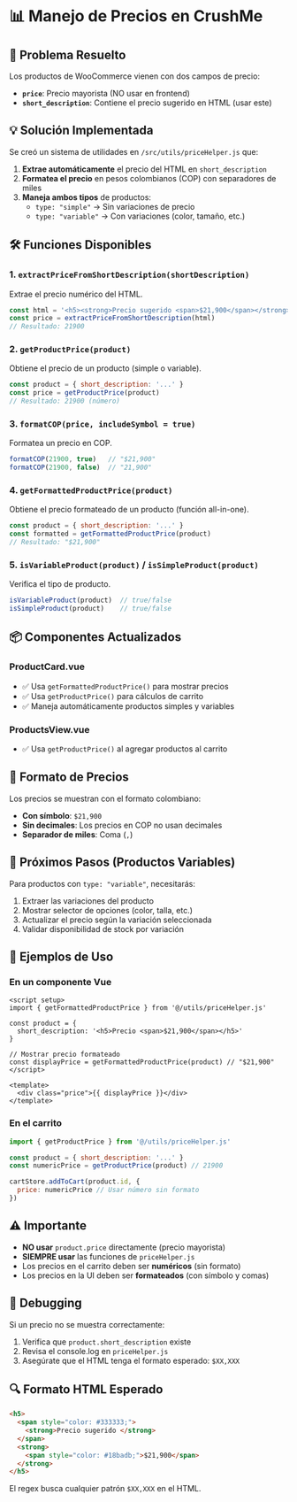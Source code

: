 # 📊 Manejo de Precios en CrushMe

## 🎯 Problema Resuelto

Los productos de WooCommerce vienen con dos campos de precio:
- **`price`**: Precio mayorista (NO usar en frontend)
- **`short_description`**: Contiene el precio sugerido en HTML (usar este)

## 💡 Solución Implementada

Se creó un sistema de utilidades en `/src/utils/priceHelper.js` que:

1. **Extrae automáticamente** el precio del HTML en `short_description`
2. **Formatea el precio** en pesos colombianos (COP) con separadores de miles
3. **Maneja ambos tipos** de productos:
   - `type: "simple"` → Sin variaciones de precio
   - `type: "variable"` → Con variaciones (color, tamaño, etc.)

## 🛠️ Funciones Disponibles

### 1. `extractPriceFromShortDescription(shortDescription)`
Extrae el precio numérico del HTML.

```javascript
const html = '<h5><strong>Precio sugerido <span>$21,900</span></strong></h5>'
const price = extractPriceFromShortDescription(html)
// Resultado: 21900
```

### 2. `getProductPrice(product)`
Obtiene el precio de un producto (simple o variable).

```javascript
const product = { short_description: '...' }
const price = getProductPrice(product)
// Resultado: 21900 (número)
```

### 3. `formatCOP(price, includeSymbol = true)`
Formatea un precio en COP.

```javascript
formatCOP(21900, true)   // "$21,900"
formatCOP(21900, false)  // "21,900"
```

### 4. `getFormattedProductPrice(product)`
Obtiene el precio formateado de un producto (función all-in-one).

```javascript
const product = { short_description: '...' }
const formatted = getFormattedProductPrice(product)
// Resultado: "$21,900"
```

### 5. `isVariableProduct(product)` / `isSimpleProduct(product)`
Verifica el tipo de producto.

```javascript
isVariableProduct(product)  // true/false
isSimpleProduct(product)    // true/false
```

## 📦 Componentes Actualizados

### ProductCard.vue
- ✅ Usa `getFormattedProductPrice()` para mostrar precios
- ✅ Usa `getProductPrice()` para cálculos de carrito
- ✅ Maneja automáticamente productos simples y variables

### ProductsView.vue
- ✅ Usa `getProductPrice()` al agregar productos al carrito

## 🎨 Formato de Precios

Los precios se muestran con el formato colombiano:
- **Con símbolo**: `$21,900`
- **Sin decimales**: Los precios en COP no usan decimales
- **Separador de miles**: Coma (`,`)

## 🔮 Próximos Pasos (Productos Variables)

Para productos con `type: "variable"`, necesitarás:
1. Extraer las variaciones del producto
2. Mostrar selector de opciones (color, talla, etc.)
3. Actualizar el precio según la variación seleccionada
4. Validar disponibilidad de stock por variación

## 📝 Ejemplos de Uso

### En un componente Vue
```vue
<script setup>
import { getFormattedProductPrice } from '@/utils/priceHelper.js'

const product = { 
  short_description: '<h5>Precio <span>$21,900</span></h5>' 
}

// Mostrar precio formateado
const displayPrice = getFormattedProductPrice(product) // "$21,900"
</script>

<template>
  <div class="price">{{ displayPrice }}</div>
</template>
```

### En el carrito
```javascript
import { getProductPrice } from '@/utils/priceHelper.js'

const product = { short_description: '...' }
const numericPrice = getProductPrice(product) // 21900

cartStore.addToCart(product.id, {
  price: numericPrice // Usar número sin formato
})
```

## ⚠️ Importante

- **NO usar** `product.price` directamente (precio mayorista)
- **SIEMPRE usar** las funciones de `priceHelper.js`
- Los precios en el carrito deben ser **numéricos** (sin formato)
- Los precios en la UI deben ser **formateados** (con símbolo y comas)

## 🐛 Debugging

Si un precio no se muestra correctamente:
1. Verifica que `product.short_description` existe
2. Revisa el console.log en `priceHelper.js`
3. Asegúrate que el HTML tenga el formato esperado: `$XX,XXX`

## 🔍 Formato HTML Esperado

```html
<h5>
  <span style="color: #333333;">
    <strong>Precio sugerido </strong>
  </span>
  <strong>
    <span style="color: #18badb;">$21,900</span>
  </strong>
</h5>
```

El regex busca cualquier patrón `$XX,XXX` en el HTML.

